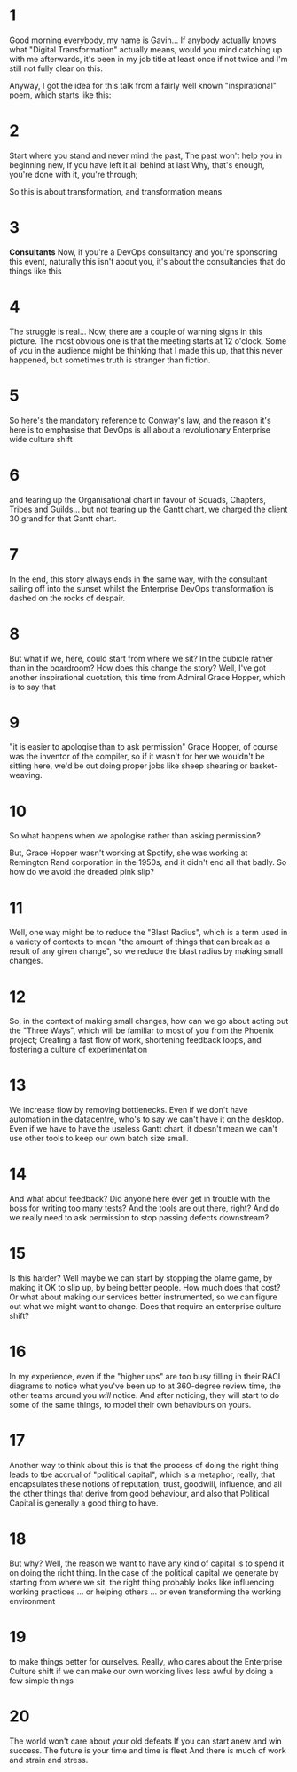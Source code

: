 # 1
Good morning everybody, my name is Gavin...
If anybody actually knows what "Digital Transformation" actually means, would you mind catching up with me afterwards, it's been in my job title at least once if not twice and I'm still not fully clear on this.

Anyway, I got the idea for this talk from a fairly well known "inspirational" poem, which starts like this:
# 2

Start where you stand and never mind the past,
The past won't help you in beginning new,
If you have left it all behind at last
Why, that's enough, you're done with it, you're through;

So this is about transformation, and transformation means
# 3
**Consultants**
Now, if you're a DevOps consultancy and you're sponsoring this event, naturally this isn't about you, it's about the consultancies that do things like this
# 4
The struggle is real...
Now, there are a couple of warning signs in this picture. The most obvious one is that the meeting starts at 12 o'clock. Some of you in the audience might be thinking that I made this up, that this never happened, but sometimes truth is stranger than fiction.
 # 5
 So here's the mandatory reference to Conway's law, and the reason it's here is to emphasise that DevOps is all about a revolutionary Enterprise wide culture shift

 # 6 

 and tearing up the Organisational chart in favour of Squads, Chapters, Tribes and Guilds...
 but not tearing up the Gantt chart, we charged the client 30 grand for that Gantt chart.

 # 7

 In the end, this story always ends in the same way, with the consultant sailing off into the sunset whilst the Enterprise DevOps transformation is dashed on the rocks of despair.

 # 8 

 But what if we, here, could start from where we sit? In the cubicle rather than in the boardroom? How does this change the story? Well, I've got another inspirational quotation, this time from Admiral Grace Hopper, which is to say that 
 
 # 9 
 "it is easier to apologise than to ask permission"
 Grace Hopper, of course was the inventor of the compiler, so if it wasn't for her we wouldn't be sitting here, we'd be out doing proper jobs like sheep shearing or basket-weaving.

 # 10

 So what happens when we apologise rather than asking permission?
 
  But, Grace Hopper wasn't working at Spotify, she was working at Remington Rand corporation in the 1950s, and it didn't end all that badly. So how do we avoid the dreaded pink slip?

 # 11

 Well, one way might be to reduce the "Blast Radius", which is a term used in a variety of contexts to mean "the amount of things that can break as a result of any given change", so we reduce the blast radius by making small changes.

 # 12

 So, in the context of making small changes, how can we go about acting out the "Three Ways", which will be familiar to most of you from the Phoenix project; Creating a fast flow of work, shortening feedback loops, and fostering a culture of experimentation

 # 13

 We increase flow by removing bottlenecks. Even if we don't have automation in the datacentre, who's to say we can't have it on the desktop. Even if we have to have the useless Gantt chart, it doesn't mean we can't use other tools to keep our own batch size small.

 # 14

 And what about feedback? Did anyone here ever get in trouble with the boss for writing too many tests? And the tools are out there, right? And do we really need to ask permission to stop passing defects downstream?

 # 15

 Is this harder? Well maybe we can start by stopping the blame game, by making it OK to slip up, by being better people. How much does that cost? Or what about making our services better instrumented, so we can figure out what we might want to change. Does that require an enterprise culture shift?

 # 16

 In my experience, even if the "higher ups" are too busy filling in their RACI diagrams to notice what you've been up to at 360-degree review time, the other teams around you _will_ notice. And after noticing, they will start to do some of the same things, to model their own behaviours on yours.

 # 17

 Another way to think about this is that the process of doing the right thing leads to tbe accrual of "political capital", which is a metaphor, really, that encapsulates these notions of reputation, trust, goodwill, influence, and all the other things that derive from good behaviour, and also that Political Capital is generally a good thing to have.

 # 18

 But why? Well, the reason we want to have any kind of capital is to spend it on doing the right thing. In the case of the political capital we generate by starting from where we sit, the right thing probably looks like influencing working practices ... or helping others ... or even transforming the working environment

# 19

to make things better for ourselves. Really, who cares about the Enterprise Culture shift if we can make our own working lives less awful by doing a few simple things

# 20

The world won't care about your old defeats
If you can start anew and win success.
The future is your time and time is fleet
And there is much of work and strain and stress.




